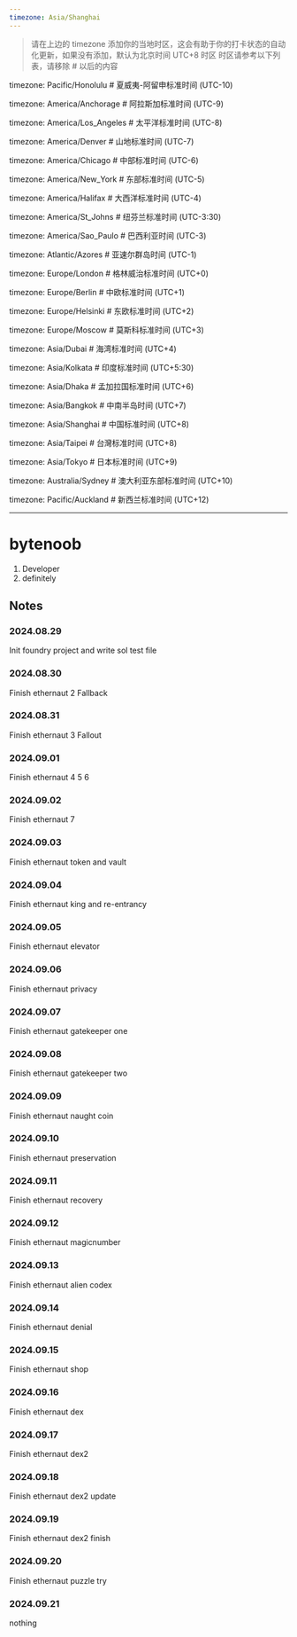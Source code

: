 ```yaml
---
timezone: Asia/Shanghai
---
```


> 请在上边的 timezone 添加你的当地时区，这会有助于你的打卡状态的自动化更新，如果没有添加，默认为北京时间 UTC+8 时区
> 时区请参考以下列表，请移除 # 以后的内容

timezone: Pacific/Honolulu # 夏威夷-阿留申标准时间 (UTC-10)

timezone: America/Anchorage # 阿拉斯加标准时间 (UTC-9)

timezone: America/Los_Angeles # 太平洋标准时间 (UTC-8)

timezone: America/Denver # 山地标准时间 (UTC-7)

timezone: America/Chicago # 中部标准时间 (UTC-6)

timezone: America/New_York # 东部标准时间 (UTC-5)

timezone: America/Halifax # 大西洋标准时间 (UTC-4)

timezone: America/St_Johns # 纽芬兰标准时间 (UTC-3:30)

timezone: America/Sao_Paulo # 巴西利亚时间 (UTC-3)

timezone: Atlantic/Azores # 亚速尔群岛时间 (UTC-1)

timezone: Europe/London # 格林威治标准时间 (UTC+0)

timezone: Europe/Berlin # 中欧标准时间 (UTC+1)

timezone: Europe/Helsinki # 东欧标准时间 (UTC+2)

timezone: Europe/Moscow # 莫斯科标准时间 (UTC+3)

timezone: Asia/Dubai # 海湾标准时间 (UTC+4)

timezone: Asia/Kolkata # 印度标准时间 (UTC+5:30)

timezone: Asia/Dhaka # 孟加拉国标准时间 (UTC+6)

timezone: Asia/Bangkok # 中南半岛时间 (UTC+7)

timezone: Asia/Shanghai # 中国标准时间 (UTC+8)

timezone: Asia/Taipei # 台灣标准时间 (UTC+8)

timezone: Asia/Tokyo # 日本标准时间 (UTC+9)

timezone: Australia/Sydney # 澳大利亚东部标准时间 (UTC+10)

timezone: Pacific/Auckland # 新西兰标准时间 (UTC+12)

---

# bytenoob

1. Developer
2. definitely

## Notes

<!-- Content_START -->

### 2024.08.29

Init foundry project and write sol test file

### 2024.08.30

Finish ethernaut 2 Fallback

### 2024.08.31
Finish ethernaut 3 Fallout

### 2024.09.01

Finish ethernaut 4 5 6

### 2024.09.02

Finish ethernaut 7

### 2024.09.03

Finish ethernaut token and vault

### 2024.09.04

Finish ethernaut king and re-entrancy

### 2024.09.05

Finish ethernaut elevator

### 2024.09.06

Finish ethernaut privacy

### 2024.09.07

Finish ethernaut gatekeeper one

### 2024.09.08

Finish ethernaut gatekeeper two

### 2024.09.09

Finish ethernaut naught coin

### 2024.09.10

Finish ethernaut preservation

### 2024.09.11

Finish ethernaut recovery

### 2024.09.12

Finish ethernaut magicnumber

### 2024.09.13

Finish ethernaut alien codex

### 2024.09.14

Finish ethernaut denial

### 2024.09.15

Finish ethernaut shop

### 2024.09.16

Finish ethernaut dex

### 2024.09.17

Finish ethernaut dex2

### 2024.09.18

Finish ethernaut dex2 update

### 2024.09.19

Finish ethernaut dex2 finish

### 2024.09.20

Finish ethernaut puzzle try

### 2024.09.21

nothing


<!-- Content_END -->
